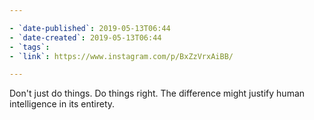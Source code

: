 ```yaml
---

- `date-published`: 2019-05-13T06:44
- `date-created`: 2019-05-13T06:44
- `tags`:
- `link`: https://www.instagram.com/p/BxZzVrxAiBB/

---
```


Don't just do things. Do things right. The difference might justify human intelligence in its entirety.